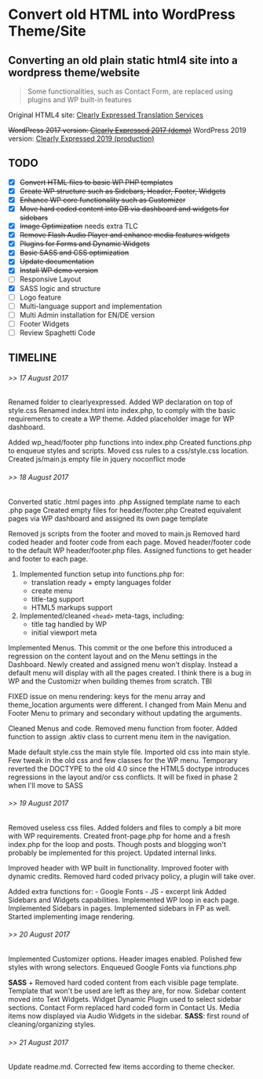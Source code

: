 # Convert old HTML into WordPress Theme/Site
## Converting an old plain static html4 site into a wordpress theme/website
> Some functionalities, such as Contact Form, are replaced using plugins and WP built-in features

Original HTML4 site: [Clearly Expressed Translation Services](https://sageundschreibe.eu/)

~~WordPress 2017 version: [Clearly Expressed 2017 (demo)](https://clearlyexpressed.ca/wordpress)~~
WordPress 2019 version: [Clearly Expressed 2019 (production)](https://clearlyexpressed.ca/)

## TODO
- [x] ~~Convert HTML files to basic WP PHP templates~~
- [x] ~~Create WP structure such as Sidebars, Header, Footer, Widgets~~
- [x] ~~Enhance WP core functionality such as Customizer~~
- [x] ~~Move hard coded content into DB via dashboard and widgets for sidebars~~
- [x] ~~Image Optimization~~ needs extra TLC
- [x] ~~Remove Flash Audio Player and enhance media features widgets~~
- [x] ~~Plugins for Forms and Dynamic Widgets~~
- [x] ~~Basic SASS and CSS optimization~~
- [x] ~~Update documentation~~
- [x] ~~Install WP demo version~~
- [ ] Responsive Layout
- [x] SASS logic and structure
- [ ] Logo feature
- [ ] Multi-language support and implementation
- [ ] Multi Admin installation for EN/DE version
- [ ] Footer Widgets
- [ ] Review Spaghetti Code

## TIMELINE
###### >> 17 August 2017

Renamed folder to clearlyexpressed.
Added WP declaration on top of style.css
Renamed index.html into index.php, to comply with the basic requirements to create a WP theme.
Added placeholder image for WP dashboard.

Added wp_head/footer php functions into index.php
Created functions.php to enqueue styles and scripts.
Moved css rules to a css/style.css location.
Created js/main.js empty file in jquery noconflict mode

###### >> 18 August 2017

Converted static .html pages into .php
Assigned template name to each .php page
Created empty files for header/footer.php
Created equivalent pages via WP dashboard and assigned its own page template

Removed js scripts from the footer and moved to main.js
Removed hard coded header and footer code from each page.
Moved header/footer code to the default WP header/footer.php files.
Assigned functions to get header and footer to each page.

1. Implemented function setup into functions.php for:
	- translation ready + empty languages folder
	- create menu
	- title-tag support
	- HTML5 markups support
2. Implemented/cleaned ```<head>``` meta-tags, including:
	- title tag handled by WP
	- initial viewport meta

Implemented Menus.
This commit or the one before this introduced a regression on the content layout and on the Menu settings in the Dashboard.
Newly created and assigned menu won't display.
Instead a default menu will display with all the pages created.
I think there is a bug in WP and the Customizr when building themes from scratch.
TBI

FIXED issue on menu rendering:
keys for the menu array and theme_location arguments were different.
I changed from Main Menu and Footer Menu to primary and secondary without updating the arguments.

Cleaned Menus and code.
Removed menu function from footer.
Added function to assign .aktiv class to current menu item in the navigation.

Made default style.css the main style file.
Imported old css into main style.
Few tweak in the old css and few classes for the WP menu.
Temporary reverted the DOCTYPE to the old 4.0 since the HTML5 doctype introduces regressions in the layout and/or css conflicts.
It will be fixed in phase 2 when I'll move to SASS

###### >> 19 August 2017

Removed useless css files.
Added folders and files to comply a bit more with WP requirements.
Created front-page.php for home and a fresh index.php for the loop and posts.
Though posts and blogging won't probably be implemented for this project.
Updated internal links.

Improved header with WP built in functionality.
Improved footer with dynamic credits.
Removed hard coded privacy policy, a plugin will take over.

Added extra functions for:
	- Google Fonts
	- JS
	- excerpt link
Added Sidebars and Widgets capabilities.
Implemented WP loop in each page.
Implemented Sidebars in pages.
Implemented sidebars in FP as well.
Started implementing image rendering.

###### >> 20 August 2017

Implemented Customizer options.
Header images enabled.
Polished few styles with wrong selectors.
Enqueued Google Fonts via functions.php

**SASS** + Removed hard coded content from each visible page template.
Template that won't be used are left as they are, for now.
Sidebar content moved into Text Widgets.
Widget Dynamic Plugin used to select sidebar sections.
Contact Form replaced hard coded form in Contact Us.
Media items now displayed via Audio Widgets in the sidebar.
**SASS**: first round of cleaning/organizing styles.

###### >> 21 August 2017

Update readme.md.
Corrected few items according to theme checker.
